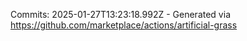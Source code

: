 Commits: 2025-01-27T13:23:18.992Z - Generated via https://github.com/marketplace/actions/artificial-grass
<br>
